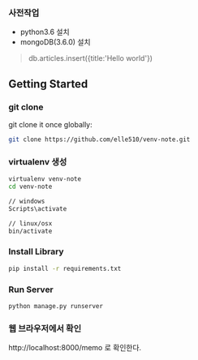 ### 사전작업
- python3.6 설치
- mongoDB(3.6.0) 설치
> db.articles.insert({title:'Hello world'})

## Getting Started

### git clone

git clone it once globally:

```sh
git clone https://github.com/elle510/venv-note.git
```

### virtualenv 생성

```sh
virtualenv venv-note
cd venv-note

// windows
Scripts\activate

// linux/osx
bin/activate
```

### Install Library

```sh
pip install -r requirements.txt
```

### Run Server

```sh
python manage.py runserver
```

### 웹 브라우저에서 확인
http://localhost:8000/memo 로 확인한다.
